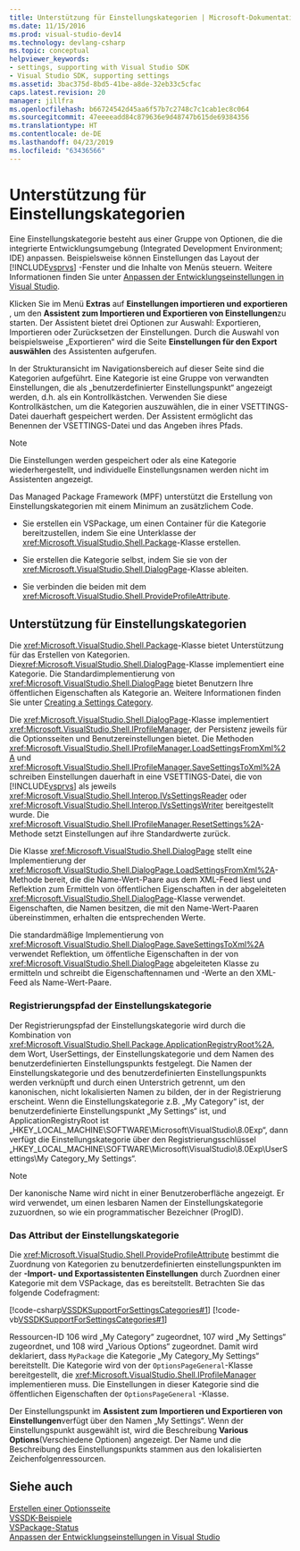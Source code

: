 ```yaml
---
title: Unterstützung für Einstellungskategorien | Microsoft-Dokumentation
ms.date: 11/15/2016
ms.prod: visual-studio-dev14
ms.technology: devlang-csharp
ms.topic: conceptual
helpviewer_keywords:
- settings, supporting with Visual Studio SDK
- Visual Studio SDK, supporting settings
ms.assetid: 3bac375d-8bd5-41be-a8de-32eb33c5cfac
caps.latest.revision: 20
manager: jillfra
ms.openlocfilehash: b66724542d45aa6f57b7c2748c7c1cab1ec8c064
ms.sourcegitcommit: 47eeeeadd84c879636e9d48747b615de69384356
ms.translationtype: HT
ms.contentlocale: de-DE
ms.lasthandoff: 04/23/2019
ms.locfileid: "63436566"
---
```

# <a name="support-for-settings-categories"></a>Unterstützung für Einstellungskategorien
Eine Einstellungskategorie besteht aus einer Gruppe von Optionen, die die integrierte Entwicklungsumgebung (Integrated Development Environment; IDE) anpassen. Beispielsweise können Einstellungen das Layout der [!INCLUDE[vsprvs](../includes/vsprvs-md.md)] -Fenster und die Inhalte von Menüs steuern. Weitere Informationen finden Sie unter [Anpassen der Entwicklungseinstellungen in Visual Studio](http://msdn.microsoft.com/22c4debb-4e31-47a8-8f19-16f328d7dcd3).  
  
 Klicken Sie im Menü **Extras** auf **Einstellungen importieren und exportieren** , um den **Assistent zum Importieren und Exportieren von Einstellungen**zu starten. Der Assistent bietet drei Optionen zur Auswahl: Exportieren, Importieren oder Zurücksetzen der Einstellungen. Durch die Auswahl von beispielsweise „Exportieren“ wird die Seite **Einstellungen für den Export auswählen** des Assistenten aufgerufen.  
  
 In der Strukturansicht im Navigationsbereich auf dieser Seite sind die Kategorien aufgeführt. Eine Kategorie ist eine Gruppe von verwandten Einstellungen, die als „benutzerdefinierter Einstellungspunkt“ angezeigt werden, d.h. als ein Kontrollkästchen. Verwenden Sie diese Kontrollkästchen, um die Kategorien auszuwählen, die in einer VSETTINGS-Datei dauerhaft gespeichert werden. Der Assistent ermöglicht das Benennen der VSETTINGS-Datei und das Angeben ihres Pfads.  
  
> [!NOTE]
> Die Einstellungen werden gespeichert oder als eine Kategorie wiederhergestellt, und individuelle Einstellungsnamen werden nicht im Assistenten angezeigt.  
  
 Das Managed Package Framework (MPF) unterstützt die Erstellung von Einstellungskategorien mit einem Minimum an zusätzlichem Code.  
  
- Sie erstellen ein VSPackage, um einen Container für die Kategorie bereitzustellen, indem Sie eine Unterklasse der <xref:Microsoft.VisualStudio.Shell.Package>-Klasse erstellen.  
  
- Sie erstellen die Kategorie selbst, indem Sie sie von der <xref:Microsoft.VisualStudio.Shell.DialogPage>-Klasse ableiten.  
  
- Sie verbinden die beiden mit dem <xref:Microsoft.VisualStudio.Shell.ProvideProfileAttribute>.  
  
## <a name="support-for-settings-categories"></a>Unterstützung für Einstellungskategorien  
 Die <xref:Microsoft.VisualStudio.Shell.Package>-Klasse bietet Unterstützung für das Erstellen von Kategorien. Die<xref:Microsoft.VisualStudio.Shell.DialogPage>-Klasse implementiert eine Kategorie. Die Standardimplementierung von <xref:Microsoft.VisualStudio.Shell.DialogPage> bietet Benutzern Ihre öffentlichen Eigenschaften als Kategorie an. Weitere Informationen finden Sie unter [Creating a Settings Category](../extensibility/creating-a-settings-category.md).  
  
 Die <xref:Microsoft.VisualStudio.Shell.DialogPage>-Klasse implementiert <xref:Microsoft.VisualStudio.Shell.IProfileManager>, der Persistenz jeweils für die Optionsseiten und Benutzereinstellungen bietet. Die Methoden <xref:Microsoft.VisualStudio.Shell.IProfileManager.LoadSettingsFromXml%2A> und <xref:Microsoft.VisualStudio.Shell.IProfileManager.SaveSettingsToXml%2A> schreiben Einstellungen dauerhaft in eine VSETTINGS-Datei, die von [!INCLUDE[vsprvs](../includes/vsprvs-md.md)] als jeweils <xref:Microsoft.VisualStudio.Shell.Interop.IVsSettingsReader> oder <xref:Microsoft.VisualStudio.Shell.Interop.IVsSettingsWriter> bereitgestellt wurde. Die <xref:Microsoft.VisualStudio.Shell.IProfileManager.ResetSettings%2A>-Methode setzt Einstellungen auf ihre Standardwerte zurück.  
  
 Die Klasse <xref:Microsoft.VisualStudio.Shell.DialogPage> stellt eine Implementierung der <xref:Microsoft.VisualStudio.Shell.DialogPage.LoadSettingsFromXml%2A>-Methode bereit, die die Name-Wert-Paare aus dem XML-Feed liest und Reflektion zum Ermitteln von öffentlichen Eigenschaften in der abgeleiteten <xref:Microsoft.VisualStudio.Shell.DialogPage>-Klasse verwendet. Eigenschaften, die Namen besitzen, die mit den Name-Wert-Paaren übereinstimmen, erhalten die entsprechenden Werte.  
  
 Die standardmäßige Implementierung von <xref:Microsoft.VisualStudio.Shell.DialogPage.SaveSettingsToXml%2A> verwendet Reflektion, um öffentliche Eigenschaften in der von <xref:Microsoft.VisualStudio.Shell.DialogPage> abgeleiteten Klasse zu ermitteln und schreibt die Eigenschaftennamen und -Werte an den XML-Feed als Name-Wert-Paare.  
  
### <a name="settings-category-registry-path"></a>Registrierungspfad der Einstellungskategorie  
 Der Registrierungspfad der Einstellungskategorie wird durch die Kombination von <xref:Microsoft.VisualStudio.Shell.Package.ApplicationRegistryRoot%2A>, dem Wort, UserSettings, der Einstellungskategorie und dem Namen des benutzerdefinierten Einstellungspunkts festgelegt. Die Namen der Einstellungskategorie und des benutzerdefinierten Einstellungspunkts werden verknüpft und durch einen Unterstrich getrennt, um den kanonischen, nicht lokalisierten Namen zu bilden, der in der Registrierung erscheint. Wenn die Einstellungskategorie z.B. „My Category“ ist, der benutzerdefinierte Einstellungspunkt „My Settings“ ist, und ApplicationRegistryRoot ist „HKEY_LOCAL_MACHINE\SOFTWARE\Microsoft\VisualStudio\8.0Exp“, dann verfügt die Einstellungskategorie über den Registrierungsschlüssel „HKEY_LOCAL_MACHINE\SOFTWARE\Microsoft\VisualStudio\8.0Exp\UserSettings\My Category_My Settings“.  
  
> [!NOTE]
> Der kanonische Name wird nicht in einer Benutzeroberfläche angezeigt. Er wird verwendet, um einen lesbaren Namen der Einstellungskategorie zuzuordnen, so wie ein programmatischer Bezeichner (ProgID).  
  
### <a name="settings-category-attribute"></a>Das Attribut der Einstellungskategorie  
 Die <xref:Microsoft.VisualStudio.Shell.ProvideProfileAttribute> bestimmt die Zuordnung von Kategorien zu benutzerdefinierten einstellungspunkten im der **-Import- und Exportassistenten Einstellungen** durch Zuordnen einer Kategorie mit dem VSPackage, das es bereitstellt. Betrachten Sie das folgende Codefragment:  
  
 [!code-csharp[VSSDKSupportForSettingsCategories#1](../snippets/csharp/VS_Snippets_VSSDK/vssdksupportforsettingscategories/cs/vssdksupportforsettingscategoriespackage.cs#1)]
 [!code-vb[VSSDKSupportForSettingsCategories#1](../snippets/visualbasic/VS_Snippets_VSSDK/vssdksupportforsettingscategories/vb/vssdksupportforsettingscategoriespackage.vb#1)]  
  
 Ressourcen-ID 106 wird „My Category“ zugeordnet, 107 wird „My Settings“ zugeordnet, und 108 wird „Various Options“ zugeordnet. Damit wird deklariert, dass `MyPackage` die Kategorie „My Category_My Settings“ bereitstellt. Die Kategorie wird von der `OptionsPageGeneral`-Klasse bereitgestellt, die <xref:Microsoft.VisualStudio.Shell.IProfileManager> implementieren muss. Die Einstellungen in dieser Kategorie sind die öffentlichen Eigenschaften der `OptionsPageGeneral` -Klasse.  
  
 Der Einstellungspunkt im **Assistent zum Importieren und Exportieren von Einstellungen**verfügt über den Namen „My Settings“. Wenn der Einstellungspunkt ausgewählt ist, wird die Beschreibung **Various Options**(Verschiedene Optionen) angezeigt. Der Name und die Beschreibung des Einstellungspunkts stammen aus den lokalisierten Zeichenfolgenressourcen.  
  
## <a name="see-also"></a>Siehe auch  
 [Erstellen einer Optionsseite](../extensibility/creating-an-options-page.md)   
 [VSSDK-Beispiele](../misc/vssdk-samples.md)   
 [VSPackage-Status](../misc/vspackage-state.md)   
 [Anpassen der Entwicklungseinstellungen in Visual Studio](http://msdn.microsoft.com/22c4debb-4e31-47a8-8f19-16f328d7dcd3)